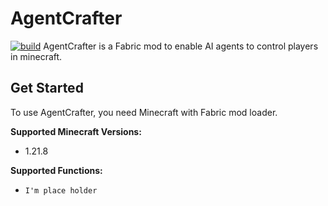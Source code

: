 # AgentCrafter
[![build](https://github.com/Kelvinlby/agent-crafter/actions/workflows/build.yml/badge.svg)](https://github.com/Kelvinlby/agent-crafter/actions/workflows/build.yml)
AgentCrafter is a Fabric mod to enable AI agents to control players in minecraft. 

## Get Started
To use AgentCrafter, you need Minecraft with Fabric mod loader.

**Supported Minecraft Versions:**
- 1.21.8

**Supported Functions:**
- `I'm place holder`
